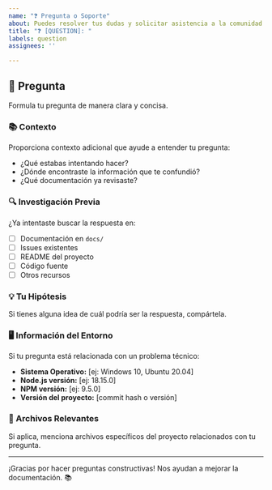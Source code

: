 ```yaml
---
name: "❓ Pregunta o Soporte"
about: Puedes resolver tus dudas y solicitar asistencia a la comunidad aquí
title: "❓ [QUESTION]: "
labels: question
assignees: ''

---
```


## 🤔 Pregunta

Formula tu pregunta de manera clara y concisa.

### 📚 Contexto

Proporciona contexto adicional que ayude a entender tu pregunta:

- ¿Qué estabas intentando hacer?
- ¿Dónde encontraste la información que te confundió?
- ¿Qué documentación ya revisaste?

### 🔍 Investigación Previa

¿Ya intentaste buscar la respuesta en:

- [ ] Documentación en `docs/`
- [ ] Issues existentes
- [ ] README del proyecto
- [ ] Código fuente
- [ ] Otros recursos

### 💡 Tu Hipótesis

Si tienes alguna idea de cuál podría ser la respuesta, compártela.

### 🖥️ Información del Entorno

Si tu pregunta está relacionada con un problema técnico:

- **Sistema Operativo:** [ej: Windows 10, Ubuntu 20.04]
- **Node.js versión:** [ej: 18.15.0]
- **NPM versión:** [ej: 9.5.0]
- **Versión del proyecto:** [commit hash o versión]

### 📎 Archivos Relevantes

Si aplica, menciona archivos específicos del proyecto relacionados con tu pregunta.

---

¡Gracias por hacer preguntas constructivas! Nos ayudan a mejorar la documentación. 📚
